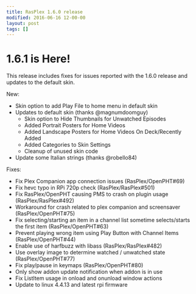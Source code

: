 ```yaml
---
title: RasPlex 1.6.0 release
modified: 2016-06-16 12-00-00
layout: post
tags: []
---
```


# 1.6.1 is Here!

This release includes fixes for issues reported with the 1.6.0 release and updates to the default skin.

New:

- Skin option to add Play File to home menu in default skin
- Updates to default skin (thanks @magnumdoomguy)
  - Skin option to Hide Thumbnails for Unwatched Episodes
  - Added Portrait Posters for Home Videos
  - Added Landscape Posters for Home Videos On Deck/Recently Added
  - Added Categories to Skin Settings
  - Cleanup of unused skin code
- Update some Italian strings (thanks @robello84)

Fixes:

- Fix Plex Companion app connection issues (RasPlex/OpenPHT#69)
- Fix hevc typo in RPi 720p check (RasPlex/RasPlex#501)
- Fix RasPlex/OpenPHT causing PMS to crash on plugin usage (RasPlex/RasPlex#492)
- Workaround for crash related to plex companion and screensaver (RasPlex/OpenPHT#75)
- Fix selecting/starting an item in a channel list sometime selects/starts the first item (RasPlex/OpenPHT#63)
- Prevent playing wrong item using Play Button with Channel Items (RasPlex/OpenPHT#44)
- Enable use of harfbuzz with libass (RasPlex/RasPlex#482)
- Use overlay image to determine watched / unwatched state (RasPlex/OpenPHT#77)
- Fix play/pause in keymaps (RasPlex/OpenPHT#80)
- Only show addon update notification when addon is in use
- Fix ListItem usage in onload and onunload window actions
- Update to linux 4.4.13 and latest rpi firmware
